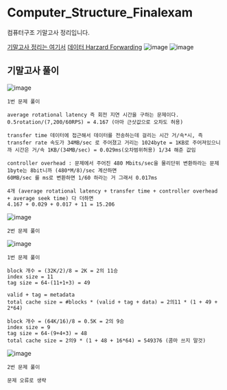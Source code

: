 # Computer_Structure_Finalexam
컴퓨터구조 기말고사 정리입니다.

[기말고사 정리는 여기서](https://ttl-blog.tistory.com/1096)
[데이터 Harzard Forwarding](https://velog.io/@embeddedjune/%EC%BB%B4%ED%93%A8%ED%84%B0%EA%B5%AC%EC%A1%B0-%EC%9A%94%EC%95%BD-%EC%A0%95%EB%A6%AC-9.-Pipelined-Architecture-3)
![image](https://github.com/chihyeonWON/Computer_Structure_Finalexam/assets/58906858/8e9000b9-80cf-4e01-ae6a-0e5031b7e8c8)
![image](https://github.com/chihyeonWON/Computer_Structure_Finalexam/assets/58906858/aa950302-63f2-4750-9435-37404912f2a3)

## 기말고사 풀이
![image](https://github.com/chihyeonWON/Computer_Structure_Finalexam/assets/58906858/8f9a5f6e-bae1-43f8-99f4-03aadff811f8)

```
1번 문제 풀이

average rotational latency 즉 회전 지연 시간을 구하는 문제이다.
0.5rotation/(7,200/60RPS) = 4.167 (아마 근삿값으로 오차도 허용)

transfer time 데이터에 접근해서 데이터를 전송하는데 걸리는 시간 거/속*시, 즉 transfer rate 속도가 34MB/sec 로 주어졌고 거리는 1024byte = 1KB로 주어져있으니까 시간은 거/속 1KB/(34MB/sec) = 0.029ms(오차범위허용) 1/34 해준 값임

controller overhead : 문제에서 주어진 480 Mbits/sec을 물리단위 변환하라는 문제 1byte는 8bit니까 (480*M/8)/sec 계산하면 
60MB/sec 를 ms로 변환하면 1/60 하라는 거 그래서 0.017ms

4개 (average rotational latency + transfer time + controller overhead + average seek time) 다 더하면
4.167 + 0.029 + 0.017 + 11 = 15.206 
```
![image](https://github.com/chihyeonWON/Computer_Structure_Finalexam/assets/58906858/4a3405aa-d429-4cf1-b5ac-4b7bd2b177a5)
```
2번 문제 풀이
```
![image](https://github.com/chihyeonWON/Computer_Structure_Finalexam/assets/58906858/84f9b370-a5db-4aaa-9266-321e039ed600)
```
1번 문제 풀이

block 개수 = (32K/2)/8 = 2K = 2의 11승 
index size = 11
tag size = 64-(11+1+3) = 49

valid + tag = metadata
total cache size = #blocks * (valid + tag + data) = 2의11 * (1 + 49 + 2*64)

block 개수 = (64K/16)/8 = 0.5K = 2의 9승
index size = 9
tag size = 64-(9+4+3) = 48
total cache size = 2의9 * (1 + 48 + 16*64) = 549376 (콤마 쓰지 말것)
```
![image](https://github.com/chihyeonWON/Computer_Structure_Finalexam/assets/58906858/1a3afc56-e893-498c-bcaa-2795e32b010f)
```
2번 문제 풀이

문제 오류로 생략
```
